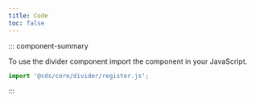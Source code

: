 ```yaml
---
title: Code
toc: false
---
```


::: component-summary

To use the divider component import the component in your JavaScript.

```javascript
import '@cds/core/divider/register.js';
```

:::

<CdsDemos componentName="divider" />
